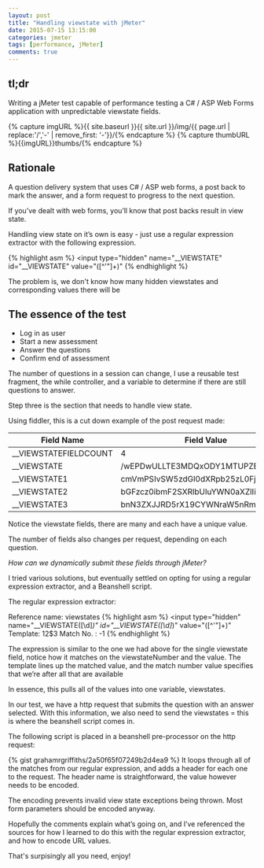 ```yaml
--- 
layout: post 
title: "Handling viewstate with jMeter" 
date: 2015-07-15 13:15:00 
categories: jmeter 
tags: [performance, jMeter]
comments: true 
---
```

## tl;dr
Writing a jMeter test capable of performance testing a C# / ASP Web Forms application with unpredictable viewstate fields.
<!--more-->

{% capture imgURL %}{{ site.baseurl }}{{ site.url }}/img/{{ page.url | replace:'/','-' | remove_first: '-'}}/{% endcapture %}
{% capture thumbURL %}{{imgURL}}thumbs/{% endcapture %}

## Rationale
A question delivery system that uses C# / ASP web forms, a post back to mark the answer, and a form request to progress to the next question.

If you’ve dealt with web forms, you’ll know that post backs result in view state.

Handling view state on it’s own is easy - just use a regular expression extractor with the following expression.

{% highlight asm %} 
<input type="hidden" name="__VIEWSTATE" id="__VIEWSTATE" value="([^'"]+)"
{% endhighlight %}

The problem is, we don't know how many hidden viewstates and corresponding values there will be

## The essence of the test
- Log in as user
- Start a new assessment
- Answer the questions
- Confirm end of assessment

The number of questions in a session can change, I use a reusable test fragment, the while controller, and a variable to determine if there are still questions to answer.

Step three is the section that needs to handle view state.

Using fiddler, this is a cut down example of the post request made:

| Field Name  |  Field Value  |
|-------------|---------------|
|__VIEWSTATEFIELDCOUNT | 4 |
|__VIEWSTATE   | /wEPDwULLTE3MDQxODY1MTUPZBYCZg |
|__VIEWSTATE1  | cmVmPSIvSW5zdGl0dXRpb25zL0FjY291bn9 |
|__VIEWSTATE2 | bGFzcz0ibmF2SXRlbUluYWN0aXZlIiBocm |
|__VIEWSTATE3 | bnN3ZXJJRD5rX19CYWNraW5nRmllbGQbP |

Notice the viewstate fields, there are many and each have a unique value.

The number of fields also changes per request, depending on each question.

*How can we dynamically submit these fields through jMeter?*

I tried various solutions, but eventually settled on opting for using a regular expression extractor, and a Beanshell script. 

The regular expression extractor:

Reference name: viewstates
{% highlight asm %} 
<input type="hidden" name="__VIEWSTATE([\d]*)" id="__VIEWSTATE([\d]*)" value="([^'"]+)"
Template: $1$2$3
Match No. : -1
{% endhighlight %}

The expression is similar to the one we had above for the single viewstate field, notice how it matches on the viewstateNumber and the value. The template lines up the matched value, and the match number value specifies that we’re after all that are available

In essence, this pulls all of the values into one variable, viewstates.

In our test, we have a http request that submits the question with an answer selected. With this information, we also need to send the viewstates = this is where the beanshell script comes in.

The following script is placed in a beanshell pre-processor on the http request:

{% gist grahamrgriffiths/2a50f65f07249b2d4ea9 %}
It loops through all of the matches from our regular expression, and adds a header for each one to the request. The header name is straightforward, the value however needs to be encoded.

The encoding prevents invalid view state exceptions being thrown. Most form parameters should be encoded anyway.

Hopefully the comments explain what’s going on, and I’ve referenced the sources for how I learned to do this with the regular expression extractor, and how to encode URL values.

That's surpisingly all you need, enjoy!
